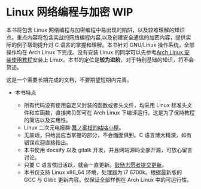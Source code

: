 # Linux 网络编程与加密 WIP <!-- {docsify-ignore-all} -->

本书将包含 Linux 网络编程与加密编程中易出现的陷阱，以及较难理解的知识点。重点内容将包含实战的网络编程内容,以及创建安全通信的加密内容，提供实际的例子帮助提升对 C 语言的掌握和理解。本书针对 GNU/Linux 操作系统，全部操作均在 Arch Linux 下完成。没有安装 Linux 的同学可以先参考[Arch Linux 安装使用教程](https://archlinuxstudio.github.io/ArchLinuxTutorial/#/)安装上 Linux。本书的定位是**较为进阶**，对于特别基础的知识，将不会赘述。

这是一个需要长期完成的文档，不要期望短期内完善。

- 本书特点

  - 所有代码没有使用自定义封装的函数或者头文件，均采用 Linux 标准头文件和库函数，直接拷贝即可在 Arch Linux 下编译运行。这是为了保持教程的简洁以及实用性。
  - Linux 二次元电报群:[篝ノ雾枝的咕咕小屋](https://t.me/kdwu1fan)。
  - 无废话，只给出应当掌握的部分，不会面面俱到。C 语言博大精深，如有错误欢迎直接指出。
  - 本书使用 docsify 以及 gitalk 开发，并且网站源码全部开源，可放心留言讨论。
  - 只要 C 语言依旧活跃，就会一直更新。[鼓励志愿者提交更新](/contribution.md)。
  - 本书仅支持 Linux x86_64 环境，处理器为 i7 6700k。根据最新版的 GCC 与 Glibc 更新内容。仅保证全部样例在 Arch Linux 中的可运行性。
